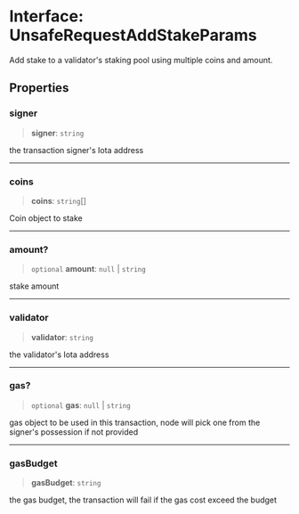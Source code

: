 # Interface: UnsafeRequestAddStakeParams

Add stake to a validator's staking pool using multiple coins and amount.

## Properties

### signer

> **signer**: `string`

the transaction signer's Iota address

***

### coins

> **coins**: `string`[]

Coin<IOTA> object to stake

***

### amount?

> `optional` **amount**: `null` \| `string`

stake amount

***

### validator

> **validator**: `string`

the validator's Iota address

***

### gas?

> `optional` **gas**: `null` \| `string`

gas object to be used in this transaction, node will pick one from the signer's possession if not
provided

***

### gasBudget

> **gasBudget**: `string`

the gas budget, the transaction will fail if the gas cost exceed the budget
